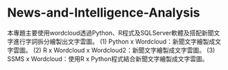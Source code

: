 # News-and-Intelligence-Analysis
本專題主要使用wordcloud透過Python、R程式及SQLServer軟體及搭配新聞文字進行字詞拆分繪製出文字雲圖。
(1) Python x Wordcloud：新聞文字繪製成文字雲圖。
(2) R x Wordcloud x Wordcloud2：新聞文字繪製成文字雲圖。
(3) SSMS x Wordcloud：使用R x Python程式結合新聞文字繪製成文字雲圖。
